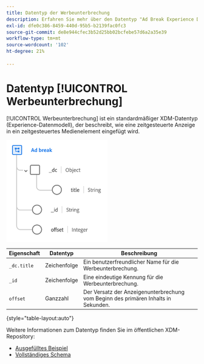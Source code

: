 ```yaml
---
title: Datentyp der Werbeunterbrechung
description: Erfahren Sie mehr über den Datentyp "Ad Break Experience Data Model (XDM)".
exl-id: dfe0c386-8459-440d-95b5-b2139fac0fc3
source-git-commit: de8e944cfec3b52d25bb02bcfebe57d6a2a35e39
workflow-type: tm+mt
source-wordcount: '102'
ht-degree: 21%

---
```


# Datentyp [!UICONTROL Werbeunterbrechung]

[!UICONTROL Werbeunterbrechung] ist ein standardmäßiger XDM-Datentyp (Experience-Datenmodell), der beschreibt, wie eine zeitgesteuerte Anzeige in ein zeitgesteuertes Medienelement eingefügt wird.

![Datentypstruktur](../images/data-types/ad-break.png)

| Eigenschaft | Datentyp | Beschreibung |
| --- | --- | --- |
| `_dc.title` | Zeichenfolge | Ein benutzerfreundlicher Name für die Werbeunterbrechung. |
| `_id` | Zeichenfolge | Eine eindeutige Kennung für die Werbeunterbrechung. |
| `offset` | Ganzzahl | Der Versatz der Anzeigenunterbrechung vom Beginn des primären Inhalts in Sekunden. |

{style="table-layout:auto"}

Weitere Informationen zum Datentyp finden Sie im öffentlichen XDM-Repository:

* [Ausgefülltes Beispiel](https://github.com/adobe/xdm/blob/master/components/datatypes/marketing/advertising-break.example.1.json)
* [Vollständiges Schema](https://github.com/adobe/xdm/blob/master/components/datatypes/marketing/advertising-break.schema.json)
